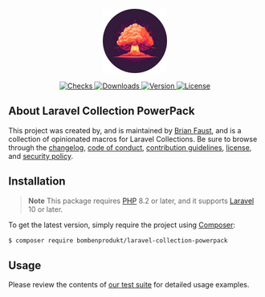<p align="center">
    <a href="https://bombenprodukt.com" target="_blank">
        <img src="https://raw.githubusercontent.com/BombenProdukt/assets/main/logo-text.svg" width="128" alt="BombenProdukt Logo" />
    </a>
</p>

<p align="center">
    <a href="https://github.com/faustbrian/laravel-collection-powerpack/actions">
        <img src="https://badge.sh/github/check-runs/BombenProdukt/laravel-collection-powerpack" alt="Checks" />
    </a>
    <a href="https://packagist.org/packages/bombenprodukt/laravel-collection-powerpack">
        <img src="https://badge.sh/packagist/downloads/BombenProdukt/laravel-collection-powerpack" alt="Downloads" />
    </a>
    <a href="https://packagist.org/packages/bombenprodukt/laravel-collection-powerpack">
        <img src="https://badge.sh/packagist/version/BombenProdukt/laravel-collection-powerpack" alt="Version" />
    </a>
    <a href="https://packagist.org/packages/bombenprodukt/laravel-collection-powerpack">
        <img src="https://badge.sh/packagist/license/BombenProdukt/laravel-collection-powerpack" alt="License" />
    </a>
</p>

## About Laravel Collection PowerPack

This project was created by, and is maintained by [Brian Faust](https://github.com/faustbrian), and is a collection of opinionated macros for Laravel Collections. Be sure to browse through the [changelog](CHANGELOG.md), [code of conduct](.github/CODE_OF_CONDUCT.md), [contribution guidelines](.github/CONTRIBUTING.md), [license](LICENSE), and [security policy](.github/SECURITY.md).

## Installation

> **Note**
> This package requires [PHP](https://www.php.net/) 8.2 or later, and it supports [Laravel](https://laravel.com/) 10 or later.

To get the latest version, simply require the project using [Composer](https://getcomposer.org/):

```bash
$ composer require bombenprodukt/laravel-collection-powerpack
```

## Usage

Please review the contents of [our test suite](/tests) for detailed usage examples.

